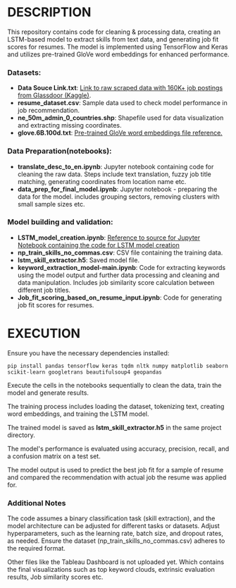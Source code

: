 # DESCRIPTION

This repository contains code for cleaning & processing data, creating an LSTM-based model to extract skills from text data, and generating job fit scores for resumes. The model is implemented using TensorFlow and Keras and utilizes pre-trained GloVe word embeddings for enhanced performance.




### Datasets:
- **Data Souce Link.txt**: [Link to raw scraped data with 160K+ job postings from Glassdoor (Kaggle)](https://www.kaggle.com/datasets/andresionek/data-jobs-listings-glassdoor?select=glassdoor.csv).
- **resume_dataset.csv**: Sample data used to check model performance in job recommendation.
- **ne_50m_admin_0_countries.shp**: Shapefile used for data visualization and extracting missing coordinates.
- **glove.6B.100d.txt**: [Pre-trained GloVe word embeddings file reference.](https://medium.com/@Olohireme/job-skills-extraction-from-data-science-job-posts-38fd58b94675)

### Data Preparation(notebooks):
- **translate_desc_to_en.ipynb**: Jupyter notebook containing code for cleaning the raw data. Steps include text translation, fuzzy job title matching, generating coordinates from location name etc.
- **data_prep_for_final_model.ipynb**: Jupyter notebook - preparing the data for the model. includes grouping sectors, removing clusters with small sample sizes etc.

### Model building and validation:
- **LSTM_model_creation.ipynb**: [Reference to source for Jupyter Notebook containing the code for LSTM model creation](https://medium.com/@Olohireme/job-skills-extraction-from-data-science-job-posts-38fd58b94675)
- **np_train_skills_no_commas.csv**: CSV file containing the training data.
- **lstm_skill_extractor.h5**: Saved model file.
- **keyword_extraction_model-main.ipynb**: Code for extracting keywords using the model output and further data processing and cleaning and data manipulation. Includes job similarity score calculation between different job titles.
- **Job_fit_scoring_based_on_resume_input.ipynb**: Code for generating job fit scores for resumes.

# EXECUTION

Ensure you have the necessary dependencies installed:

```
pip install pandas tensorflow keras tqdm nltk numpy matplotlib seaborn scikit-learn googletrans beautifulsoup4 geopandas
```


Execute the cells in the notebooks sequentially to clean the data, train the model and generate results.

The training process includes loading the dataset, tokenizing text, creating word embeddings, and training the LSTM model.

The trained model is saved as **lstm_skill_extractor.h5** in the same project directory.

The model's performance is evaluated using accuracy, precision, recall, and a confusion matrix on a test set.

The model output is used to predict the best job fit for a sample of resume and compared the recommendation with actual job the resume was applied for.

### Additional Notes
The code assumes a binary classification task (skill extraction), and the model architecture can be adjusted for different tasks or datasets.
Adjust hyperparameters, such as the learning rate, batch size, and dropout rates, as needed.
Ensure the dataset (np_train_skills_no_commas.csv) adheres to the required format.

Other files like the Tableau Dashboard is not uploaded yet. Which contains the final visualizations such as top keyword clouds, extrinsic evaluation results, Job similarity scores etc.
